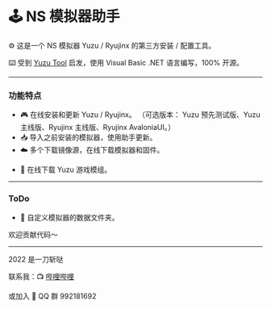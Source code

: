 #  🕹️ NS 模拟器助手

⚙️ 这是一个 NS 模拟器 Yuzu / Ryujinx 的第三方安装 / 配置工具。

⌨️ 受到 [Yuzu Tool](https://tieba.baidu.com/p/7482949878) 启发，使用 Visual Basic .NET 语言编写，100% 开源。

<!-- 🚧 项目 -->

---

### 功能特点

- 🎮 在线安装和更新 Yuzu / Ryujinx。
  （可选版本： Yuzu 预先测试版、Yuzu 主线版、Ryujinx 主线版、Ryujinx AvaloniaUI。）
- 📥 导入之前安装的模拟器，使用助手更新。
- ☁️ 多个下载镜像源，在线下载模拟器和固件。
<!-- - 📂 自定义模拟器的数据文件夹，解放 C 盘。 -->
- 💽 在线下载 Yuzu 游戏模组。

---

### ToDo

- 📂 自定义模拟器的数据文件夹。

欢迎贡献代码～

---

2022 是一刀斩哒 

联系我：📺 [哔哩哔哩](https://b23.tv/29j35Sc) 

或加入 🐧 QQ 群 992181692

